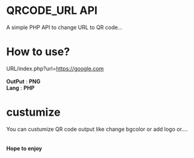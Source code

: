 # QRCODE_URL API
A simple PHP API to change URL to QR code...

# How to use?
URL/index.php?url=https://google.com <br/>
<br/>
**OutPut** : __PNG__ <br/>
**Lang** : __PHP__ <br/>
# custumize
You can custumize QR code output like change bgcolor or add logo or.... <br/>
<br/><br/>
**Hope to enjoy** 
